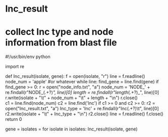 # Inc_result
# collect Inc type and node information from blast file

#!/usr/bin/env python

import re

def Inc_result(isolate, gene):
    f = open(isolate, "r")
    line = f.readline()
    node_num = 'apple' #or whatever
    while line:
        find_gene = line.find(gene)
        if find_gene >= 0:
            r = open("node_info.txt", "a")
            node_num = 'NODE_' + re.findall(r"NODE_(.+?)_", line)[0]
            length = re.findall(r"length_(.+?)_", line)[0]
            r.write(isolate + "\t" + node_num + "\t" + length + "\n")
            r.close()  
        c1 = line.find(node_num)
        c2 = line.find('Inc')
        if c1 >= 0 and c2 >= 0:
            r2 = open("Inc_result.txt", "a")
            Inc_type = 'Inc' + re.findall(r"Inc(.+?)\t", line)[0]
            r2.write(isolate + "\t" + Inc_type + "\n")
            r2.close()
        line = f.readline()
    f.close()
    return 0

gene = 
isolates = 
for isolate in isolates:
    Inc_result(isolate, gene)

